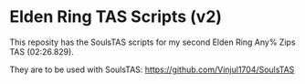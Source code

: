 # Elden Ring TAS Scripts (v2)

This reposity has the SoulsTAS scripts for my second Elden Ring Any% Zips TAS (02:26.829).

They are to be used with SoulsTAS: https://github.com/Vinjul1704/SoulsTAS
